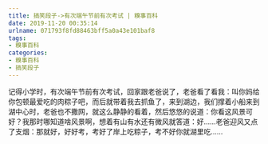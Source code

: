 ```yaml
---
title: 搞笑段子->有次端午节前有次考试 | 糗事百科
date: 2019-11-20 00:35:14
urlname: 071793f8fd88463bff5a0a43e101baf8
tags: 
- 糗事百科
categories:
- 糗事百科
- 搞笑段子
---
```

记得小学时，有次端午节前有次考试，回家跟老爸说了，老爸看了看我：叫你妈给你包顿最爱吃的肉粽子吧，而后就带着我去抓鱼了，来到湖边，我们撑着小船来到湖中心时，老爸也不撒网，就这么静静的看着，然后悠悠的说道：你看这风景可好？我那时哪知道啥风景啊，想着有山有水还有微风就答道：好……老爸迎风又点了支烟：那就好，好好考，考好了岸上吃粽子，考不好你就湖里吃……



